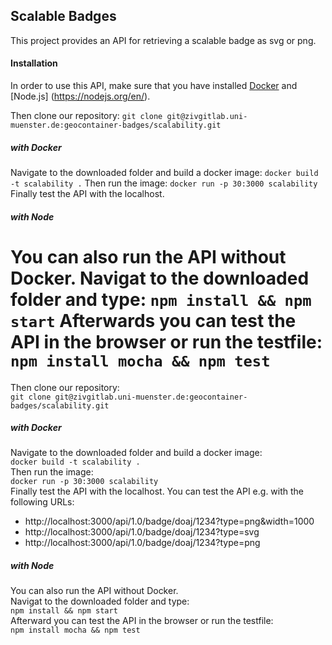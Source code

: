 ## Scalable Badges
This project provides an API for retrieving a scalable badge as svg or png.

#### Installation
In order to use this API, make sure that you have installed [Docker](https://www.docker.com/) and [Node.js] (https://nodejs.org/en/).

Then clone our repository:
`git clone git@zivgitlab.uni-muenster.de:geocontainer-badges/scalability.git`

##### with Docker
Navigate to the downloaded folder and build a docker image:
`docker build -t scalability .`
Then run the image:
`docker run -p 30:3000 scalability`
Finally test the API with the localhost.

##### with Node
You can also run the API without Docker.
Navigat to the downloaded folder and type:
`npm install && npm start`
Afterwards you can test the API in the browser or run the testfile:
`npm install mocha && npm test`
=======
Then clone our repository:    
`git clone git@zivgitlab.uni-muenster.de:geocontainer-badges/scalability.git`

##### with Docker
Navigate to the downloaded folder and build a docker image:  
`docker build -t scalability .`  
Then run the image:  
`docker run -p 30:3000 scalability`  
Finally test the API with the localhost.
You can test the API e.g. with the following URLs:
 * http://localhost:3000/api/1.0/badge/doaj/1234?type=png&width=1000
 * http://localhost:3000/api/1.0/badge/doaj/1234?type=svg
 * http://localhost:3000/api/1.0/badge/doaj/1234?type=png

##### with Node
You can also run the API without Docker.  
Navigat to the downloaded folder and type:  
`npm install && npm start`  
Afterward you can test the API in the browser or run the testfile:  
`npm install mocha && npm test`


